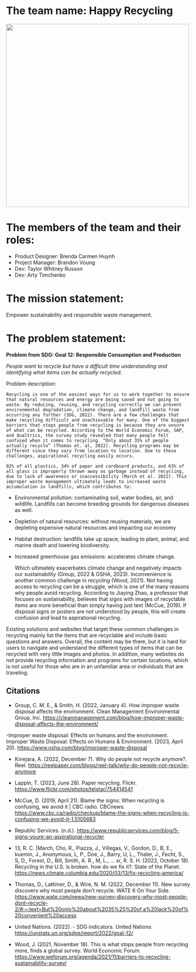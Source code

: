 #    The team name: Happy Recycling
<img src="https://pvtimes.com/wp-content/uploads/2021/09/15619200_web1_GettyImages-1269469549.jpg" width="500">

#    The members of the team and their roles:
- Product Designer: Brenda Carmen Huynh
- Project Manager: Brandon Voung
- Dev: Taylor Whitney Russon
- Dev: Arty Timchenko

#    The mission statement:
Empower sustainability and responsible waste management.
#    The problem statement:

**Problem from SDG: Goal 12: Responsible Consumption and Production**

*People want to recycle but have a difficult time understanding and identifying what items can be actually recycled.*

Problem description:

	Recycling is one of the easiest ways for us to work together to ensure that natural resources and energy are being saved and not going to waste. By reducing, reusing, and recycling correctly we can prevent environmental degradation, climate change, and landfill waste from occurring any further (SDG, 2022). There are a few challenges that make recycling difficult and unachievable for many. One of the biggest barriers that stops people from recycling is because they are unsure of what can be recycled. According to the World Economic Forum, SAP, and Qualtrics, the survey study revealed that many people felt confused when it comes to recycling. “Only about 35% of people actually recycle” (Thomas et. al, 2022). Recycling programs may be different since they vary from location to location. Due to these challenges, aspirational recycling easily occurs. 

	92% of all plastics, 34% of paper and cardboard products, and 63% of all glass is improperly thrown away as garbage instead of recycling, due to lack of awareness or inaccessibility (March et al. 2022). This improper waste management ultimately leads to increased waste accumulation in landfills, which contributes to: 

- Environmental pollution: contaminating soil, water bodies, air, and wildlife. Landfills can become breeding grounds for dangerous diseases as well.
- Depletion of natural resources:  without reusing materials, we are depleting expensive natural resources and impacting our economy
- Habitat destruction: landfills take up space, leading to plant, animal, and marine death and lowering biodiversity.
- Increased greenhouse gas emissions: accelerates climate change.

	Which ultimately exacerbates climate change and negatively impacts our sustainability (Group, 2022 & OSHA, 2023). Inconvenience is another common challenge in recycling (Wood, 2021). Not having access to recycling can be a struggle, which is one of the many reasons why people avoid recycling.  According to Jiaying Zhao, a professor that focuses on sustainability, believes that signs with images of recyclable items are more beneficial than simply having just text (McCue, 2019). If disposal signs or posters are not understood by people, this will create confusion and lead to aspirational recycling. 

Existing solutions and websites that target these common challenges in recycling mainly list the items that are recyclable and include basic questions and answers. Overall, the content may be there, but it is hard for users to navigate and understand the different types of items that can be recycled with very little images and photos. In addition, many websites do not provide recycling information and programs for certain locations, which is not useful for those who are in an unfamiliar area or individuals that are traveling.




## Citations

- Group, C. M. E., & Smith, H. (2022, January 4). How improper waste disposal affects the environment. Clean Management Environmental Group, Inc. https://cleanmanagement.com/blog/how-improper-waste-disposal-affects-the-environment/ 

-Improper waste disposal: Effects on humans and the environment. Improper Waste Disposal: Effects on Humans & Environment. (2023, April 20). https://www.osha.com/blog/improper-waste-disposal 

- Kinejara, A. (2022, December 7). Why do people not recycle anymore?. Reel. https://reelpaper.com/blogs/reel-talk/why-do-people-not-recycle-anymore

- Lappin, T. (2023, June 28). Paper recycling. Flickr. https://www.flickr.com/photos/telstar/754414541 

- McCue, D. (2019, April 21). Blame the signs: When recycling is confusing, we avoid it | CBC radio. CBCnews. https://www.cbc.ca/radio/checkup/blame-the-signs-when-recycling-is-confusing-we-avoid-it-1.5105683

- Republic Services. (n.d.). https://www.republicservices.com/blog/5-signs-youre-an-aspirational-recycler

- 13, R. C. |March, Cho, R., Piazza, J., Villegas, V., Gordon, D., B, E., kuemin, J., Anonymous, L, P., Doe, J., Barry, U, L., Thaler, J., Fecht, S., S, D., Forest, D., Bill, Smith, A. R., M, L., … sr, R. S. H. (2022, October 18). Recycling in the U.S. is broken. how do we fix it?. State of the Planet. https://news.climate.columbia.edu/2020/03/13/fix-recycling-america/ 

- Thomas, D., Lattimer, D., & Wire, N. M. (2022, December 11). New survey discovers why most people don’t recycle. WATE 6 On Your Side. https://www.wate.com/news/new-survey-discovers-why-most-people-dont-recycle-2/#:~:text=But%20only%20about%2035%25%20of,a%20lack%20of%20convenient%20access

- United Nations. (2022). - SDG indicators. United Nations. https://unstats.un.org/sdgs/report/2022/goal-12/

- Wood, J. (2021, November 18). This is what stops people from recycling more, finds a global survey. World Economic Forum. https://www.weforum.org/agenda/2021/11/barriers-to-recycling-sustainability-survey/

